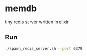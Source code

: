 # memdb

tiny redis server written in elixir

## Run

```sh
./spawn_redis_server.sh --port 6379
```
